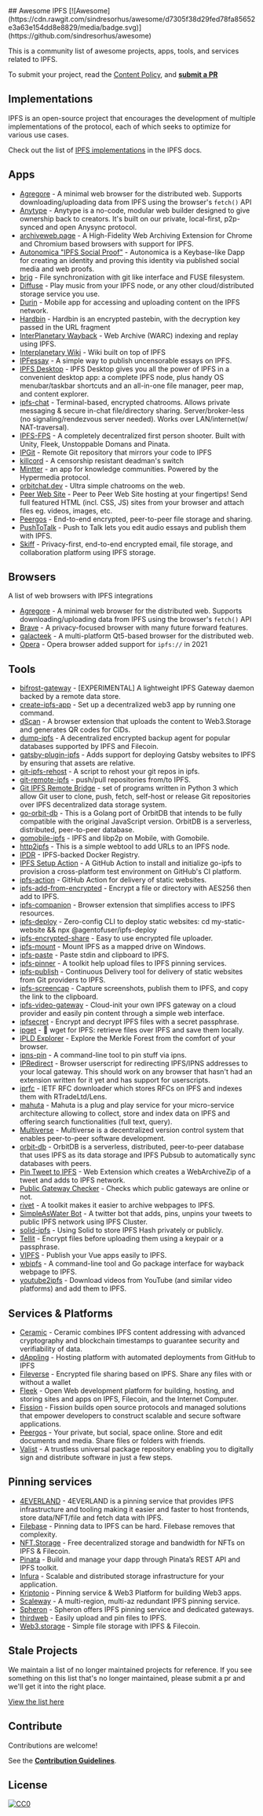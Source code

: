 <div class="github-widget" data-repo="ipfs/awesome-ipfs"></div>
## Awesome IPFS [![Awesome](https://cdn.rawgit.com/sindresorhus/awesome/d7305f38d29fed78fa85652e3a63e154dd8e8829/media/badge.svg)](https://github.com/sindresorhus/awesome)

This is a community list of awesome projects, apps, tools, and services related to IPFS.

To submit your project, read the [Content Policy](https://github.com/ipfs/awesome-ipfs/blob/main/CONTRIBUTING.md#content-policy), and [**submit a PR**](https://github.com/ipfs/awesome-ipfs/edit/main/README.md)



## Implementations
IPFS is an open-source project that encourages the development of multiple implementations of the protocol, each of which seeks to optimize for various use cases.

Check out the list of [IPFS implementations](https://docs.ipfs.tech/concepts/ipfs-implementations/#popular-or-actively-maintained) in the IPFS docs.

## Apps

- [Agregore](https://github.com/AgregoreWeb/agregore-browser) - A minimal web browser for the distributed web. Supports downloading/uploading data from IPFS using the browser's `fetch()` API
- [Anytype](https://github.com/anyproto) - Anytype is a no-code, modular web builder designed to give ownership back to creators. It's built on our private, local-first, p2p-synced and open Anysync protocol.
- [archiveweb.page](https://github.com/webrecorder/archiveweb.page) - A High-Fidelity Web Archiving Extension for Chrome and Chromium based browsers with support for IPFS.
- [Autonomica "IPFS Social Proof"](https://github.com/IBM/ipfs-social-proof) - Autonomica is a Keybase-like Dapp for creating an identity and proving this identity via published social media and web proofs.
- [brig](https://github.com/sahib/brig) - File synchronization with git like interface and FUSE filesystem.
- [Diffuse](https://github.com/icidasset/diffuse) - Play music from your IPFS node, or any other cloud/distributed storage service you use.
- [Durin](https://durin.site/) - Mobile app for accessing and uploading content on the IPFS network.
- [Hardbin](https://github.com/jes/hardbin) - Hardbin is an encrypted pastebin, with the decryption key passed in the URL fragment
- [InterPlanetary Wayback](https://github.com/oduwsdl/ipwb) - Web Archive (WARC) indexing and replay using IPFS.
- [Interplanetary Wiki](https://github.com/jamescarlyle/ipfs-wiki) - Wiki built on top of IPFS
- [IPFessay](https://gitlab.com/stavros/IPFessay) - A simple way to publish uncensorable essays on IPFS.
- [IPFS Desktop](https://github.com/ipfs-shipyard/ipfs-desktop) - IPFS Desktop gives you all the power of IPFS in a convenient desktop app: a complete IPFS node, plus handy OS menubar/taskbar shortcuts and an all-in-one file manager, peer map, and content explorer.
- [ipfs-chat](https://github.com/SomajitDey/ipfs-chat) - Terminal-based, encrypted chatrooms. Allows private messaging & secure in-chat file/directory sharing. Server/broker-less (no signaling/rendezvous server needed). Works over LAN/internet(w/ NAT-traversal).
- [IPFS-FPS](https://github.com/underscoredLabs/webgl-ipfs-fps) - A completely decentralized first person shooter. Built with Unity, Fleek, Unstoppable Domans and Pinata.
- [IPGit](https://github.com/meyer1994/ipgit) - Remote Git repository that mirrors your code to IPFS
- [killcord](https://github.com/nomasters/killcord) - A censorship resistant deadman's switch
- [Mintter](https://github.com/MintterHypermedia/mintter) - an app for knowledge communities. Powered by the Hypermedia protocol.
- [orbitchat.dev](https://github.com/cppshane/orbit-chat) - Ultra simple chatrooms on the web.
- [Peer Web Site](https://github.com/Weedshaker/PeerWebSite) - Peer to Peer Web Site hosting at your fingertips! Send full featured HTML (incl. CSS, JS) sites from your browser and attach files eg. videos, images, etc.
- [Peergos](https://github.com/Peergos/Peergos) - End-to-end encrypted, peer-to-peer file storage and sharing.
- [PushToTalk](http://timothy.hobbs.cz/push-to-talk/index.html) - Push to Talk lets you edit audio essays and publish them with IPFS.
- [Skiff](https://github.com/skiff-org/skiff-mail) - Privacy-first, end-to-end encrypted email, file storage, and collaboration platform using IPFS storage.

## Browsers
A list of web browsers with IPFS integrations
- [Agregore](https://github.com/AgregoreWeb/agregore-browser) - A minimal web browser for the distributed web. Supports downloading/uploading data from IPFS using the browser's `fetch()` API
- [Brave](https://brave.com/ipfs-support/) - A privacy-focused browser with many future forward features.
- [galacteek](https://github.com/pinnaculum/galacteek) - A multi-platform Qt5-based browser for the distributed web.
- [Opera](https://blogs.opera.com/tips-and-tricks/2021/02/opera-crypto-files-for-keeps-ipfs-unstoppable-domains/) - Opera browser added support for `ipfs://` in 2021

## Tools

- [bifrost-gateway](https://github.com/ipfs/bifrost-gateway) - [EXPERIMENTAL] A lightweight IPFS Gateway daemon backed by a remote data store.
- [create-ipfs-app](https://github.com/alexbakers/create-ipfs-app) - Set up a decentralized web3 app by running one command.
- [dScan](https://github.com/p2plabsxyz/dscan) - A browser extension that uploads the content to Web3.Storage and generates QR codes for CIDs.
- [dump-ipfs](https://github.com/quasarch/dump-ipfs) - A decentralized encrypted backup agent for popular databases supported by IPFS and Filecoin.
- [gatsby-plugin-ipfs](https://github.com/moxystudio/gatsby-plugin-ipfs) - Adds support for deploying Gatsby websites to IPFS by ensuring that assets are relative.
- [git-ipfs-rehost](https://github.com/whyrusleeping/git-ipfs-rehost) - A script to rehost your git repos in ipfs.
- [git-remote-ipfs](https://github.com/cryptix/git-remote-ipfs) - push/pull repositories from/to IPFS.
- [Git IPFS Remote Bridge](https://github.com/ElettraSciComp/Git-IPFS-Remote-Bridge) - set of programs written in Python 3 which allow Git user to clone, push, fetch, self-host or release Git repositories over IPFS decentralized data storage system.
- [go-orbit-db](https://github.com/berty/go-orbit-db) - This is a Golang port of OrbitDB that intends to be fully compatible with the original JavaScript version. OrbitDB is a serverless, distributed, peer-to-peer database.
- [gomobile-ipfs](https://github.com/ipfs-shipyard/gomobile-ipfs) - IPFS and libp2p on Mobile, with Gomobile.
- [http2ipfs](https://github.com/jbenet/http2ipfs-web) - This is a simple webtool to add URLs to an IPFS node.
- [IPDR](https://github.com/miguelmota/ipdr) - IPFS-backed Docker Registry.
- [IPFS Setup Action](https://github.com/ibnesayeed/setup-ipfs) - A GitHub Action to install and initialize go-ipfs to provision a cross-platform test environment on GitHub's CI platform.
- [ipfs-action](https://github.com/aquiladev/ipfs-action) - GitHub Action for delivery of static websites.
- [ipfs-add-from-encrypted](https://github.com/TroyWilson1/ipfs-add-from-encrypted) - Encrypt a file or directory with AES256 then add to IPFS.
- [ipfs-companion](https://github.com/ipfs/ipfs-companion) - Browser extension that simplifies access to IPFS resources.
- [ipfs-deploy](https://github.com/agentofuser/ipfs-deploy) - Zero-config CLI to deploy static websites: cd my-static-website && npx @agentofuser/ipfs-deploy
- [ipfs-encrypted-share](https://github.com/whs/ipfs-encrypted-share) - Easy to use encrypted file uploader.
- [ipfs-mount](https://github.com/richardschneider/net-ipfs-mount) - Mount IPFS as a mapped drive on Windows.
- [ipfs-paste](https://github.com/jbenet/ipfs-paste) - Paste stdin and clipboard to IPFS.
- [ipfs-pinner](https://github.com/wabarc/ipfs-pinner) - A toolkit help upload files to IPFS pinning services.
- [ipfs-publish](https://github.com/auhau/ipfs-publish/) - Continuous Delivery tool for delivery of static websites from Git providers to IPFS.
- [ipfs-screencap](https://github.com/jbenet/ipfs-screencap) - Capture screenshots, publish them to IPFS, and copy the link to the clipboard.
- [ipfs-video-gateway](https://github.com/bneijt/ipfs-video-gateway) - Cloud-init your own IPFS gateway on a cloud provider and easily pin content through a simple web interface.
- [ipfsecret](https://github.com/shlemph/ipfsecret) - Encrypt and decrypt IPFS files with a secret passphrase.
- [ipget](https://github.com/ipfs/ipget) - :satellite: wget for IPFS: retrieve files over IPFS and save them locally.
- [IPLD Explorer](https://github.com/ipfs-shipyard/ipld-explorer) - Explore the Merkle Forest from the comfort of your browser.
- [ipns-pin](https://github.com/justicenode/node-ipns-pin) - A command-line tool to pin stuff via ipns.
- [IPRedirect](https://github.com/JayBrown/IPRedirect) - Browser userscript for redirecting IPFS/IPNS addresses to your local gateway. This should work on any browser that hasn't had an extension written for it yet and has support for userscripts.
- [iprfc](https://github.com/RTradeLtd/iprfc) - IETF RFC downloader which stores RFCs on IPFS and indexes them with RTradeLtd/Lens.
- [mahuta](https://github.com/ConsenSys/Mahuta) - Mahuta is a plug and play service for your micro-service architecture allowing to collect, store and index data on IPFS and offering search functionalities (full text, query).
- [Multiverse](https://github.com/multiverse-vcs/go-multiverse) - Multiverse is a decentralized version control system that enables peer-to-peer software development.
- [orbit-db](https://github.com/orbitdb/orbit-db) - OrbitDB is a serverless, distributed, peer-to-peer database that uses IPFS as its data storage and IPFS Pubsub to automatically sync databases with peers.
- [Pin Tweet to IPFS](https://github.com/meandavejustice/pin-tweet-to-ipfs) - Web Extension which creates a WebArchiveZip of a tweet and adds to IPFS network.
- [Public Gateway Checker](https://github.com/ipfs/public-gateway-checker) - Checks which public gateways are online or not.
- [rivet](https://github.com/wabarc/rivet) - A toolkit makes it easier to archive webpages to IPFS.
- [SimpleAsWater Bot](https://github.com/simpleaswater/twitter-pinbot) - A twitter bot that adds, pins, unpins your tweets to public IPFS network using IPFS Cluster.
- [solid-ipfs](https://github.com/Eximua/solid-ipfs) - Using Solid to store IPFS Hash privately or publicly.
- [Tellit](https://gitlab.com/terceranexus6/tellit) - Encrypt files before uploading them using a keypair or a passphrase.
- [VIPFS](https://github.com/Ideea-inc/vipfs) - Publish your Vue apps easily to IPFS.
- [wbipfs](https://github.com/wabarc/wbipfs) - A command-line tool and Go package interface for wayback webpage to IPFS.
- [youtube2ipfs](https://github.com/dokterbob/youtube2ipfs) - Download videos from YouTube (and similar video platforms) and add them to IPFS.

## Services & Platforms

- [Ceramic](https://ceramic.network/) - Ceramic combines IPFS content addressing with advanced cryptography and blockchain timestamps to guarantee security and verifiability of data.
- [dAppling](https://www.dappling.network/) - Hosting platform with automated deployments from GitHub to IPFS
- [Fileverse](https://fileverse.io/) - Encrypted file sharing based on IPFS. Share any files with or without a wallet
- [Fleek](http://fleek.co/) - Open Web development platform for building, hosting, and storing sites and apps on IPFS, Filecoin, and the Internet Computer.
- [Fission](https://fission.codes) - Fission builds open source protocols and managed solutions that empower developers to construct scalable and secure software applications.
- [Peergos](https://peergos.org) - Your private, but social, space online. Store and edit documents and media. Share files or folders with friends.
- [Valist](https://www.valist.io/) - A trustless universal package repository enabling you to digitally sign and distribute software in just a few steps.

## Pinning services
- [4EVERLAND](https://www.4everland.org/) - 4EVERLAND is a pinning service that provides IPFS infrastructure and tooling making it easier and faster to host frontends, store data/NFT/file and fetch data with IPFS.
- [Filebase](https://filebase.com/) - Pinning data to IPFS can be hard. Filebase removes that complexity.
- [NFT.Storage](https://nft.storage/) - Free decentralized storage and bandwidth for NFTs on IPFS & Filecoin.
- [Pinata](https://pinata.cloud) - Build and manage your dapp through Pinata’s REST API and IPFS toolkit.
- [Infura](https://infura.io) - Scalable and distributed storage infrastructure for your application.
- [Kriptonio](https://kriptonio.com/) - Pinning service & Web3 Platform for building Web3 apps.
- [Scaleway](https://labs.scaleway.com/en/ipfs-pinning/) - A multi-region, multi-az redundant IPFS pinning service.
- [Spheron](https://spheron.network) - Spheron offers IPFS pinning service and dedicated gateways.
- [thirdweb](https://thirdweb.com/storage) - Easily upload and pin files to IPFS.
- [Web3.storage](https://web3.storage/) - Simple file storage with IPFS & Filecoin.

## Stale Projects
We maintain a list of no longer maintained projects for reference. If you see something on this list that's no longer maintained, please submit a pr and we'll get it into the right place.

[View the list here](https://github.com/ipfs/awesome-ipfs/blob/master/./stale.md)

## Contribute

Contributions are welcome!

See the [**Contribution Guidelines**](https://github.com/ipfs/awesome-ipfs/blob/master/./CONTRIBUTING.md).

## License

[![CC0](https://licensebuttons.net/p/zero/1.0/88x31.png)](https://creativecommons.org/publicdomain/zero/1.0/)